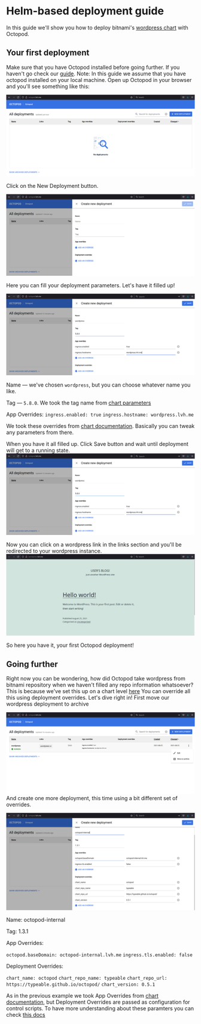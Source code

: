 # Helm-based deployment guide

In this guide we'll show you how to deploy bitnami's [wordpress chart](https://github.com/bitnami/charts/tree/master/bitnami/wordpress) with Octopod.

## Your first deployment

Make sure that you have Octopod installed before going further. If you haven't go check our [guide](Octopod_deployment_guide.md).
Note: In this guide we assume that you have octopod installed on your local machine.
Open up Octopod in your browser and you'll see something like this:

![](../images/octopod_blank.png)

Click on the New Deployment button.

![](../images/octopod_deployment_blank.png)

Here you can fill your deployment parameters. Let's have it filled up!

![](../images/octopod_deployment_filled.png)

Name ― we've chosen `wordpress`, but you can choose whatever name you like.

Tag ― `5.8.0`. We took the tag name from [chart parameters](https://github.com/bitnami/charts/blob/master/bitnami/wordpress/Chart.yaml#L4)

App Overrides:
`ingress.enabled: true`
`ingress.hostname: wordpress.lvh.me`

We took these overrides from [chart documentation](https://github.com/bitnami/charts/tree/master/bitnami/wordpress#traffic-exposure-parameters). Basically you can tweak any parameters from there.

When you have it all filled up. Click Save button and wait until deployment will get to a running state.
![](../images/octopod_deployment_filled.png)

Now you can click on a wordpress link in the links section and you'll be redirected to your wordpress instance.
![](../images/wordpress_blank.png)

So here you have it, your first Octopod deployment!

## Going further

Right now you can be wondering, how did Octopod take wordpress from bitnami repository when we haven't filled any repo information whatsoever? This is because we've set this up on a chart level [here](../../charts/octopod/values.yaml#L90)
You can override all this using deployment overrides. Let's dive right in!
First move our wordpress deployment to archive

![](../images/octopod_archive.png)
And create one more deployment, this time using a bit different set of overrides.

![](../images/octopod_in_octopod_deployment.png)

Name: octopod-internal

Tag: 1.3.1

App Overrides:

`octopod.baseDomain: octopod-internal.lvh.me`
`ingress.tls.enabled: false`

Deployment Overrides:

`chart_name: octopod`
`chart_repo_name: typeable`
`chart_repo_url: https://typeable.github.io/octopod/`
`chart_version: 0.5.1`

As in the previous example we took App Overrides from [chart documentation](../../charts/octopod/README.md#Parameters), but Deployment Overrides are passed as configuration for control scripts. To have more understanding about these paramters you can check [this docs](../../helm-control-scripts/README.md)
